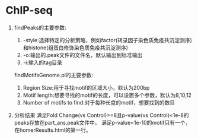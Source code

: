 # ChIP-seq

1. findPeaks的主要参数:

   1. -style:选择特定的分析策略，例如factor(转录因子染色质免疫共沉淀测序)和histone(组蛋白修饰染色质免疫共沉淀测序)
   2. -o:输出的.peak文件的文件名，默认输出到标准输出
   3. -i:输入的tag目录

   findMotifsGenome.pl的主要参数:

   1. Region Size:用于寻找motif的区域大小，默认为200bp
   2. Motif length:想要寻找的motif的长度，可以设置多个参数，默认为8,10,12
   3. Number of motifs to find:对于每种长度的motif，想要找到的数目

2. 分析结果
   满足Fold Change(vs Control)>=8且p-value(vs Control)<1e-8的peaks存放在part_ans.peak文件中。
   满足p-value<1e-10的motif只有一个，在homerResults.html的第一行。
